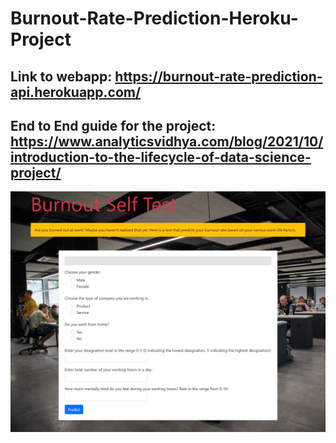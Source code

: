 # Burnout-Rate-Prediction-Heroku-Project
## Link to webapp: https://burnout-rate-prediction-api.herokuapp.com/</h2>
## End to End guide for the project: https://www.analyticsvidhya.com/blog/2021/10/introduction-to-the-lifecycle-of-data-science-project/
![image](https://github.com/YashK07/Burnout-Rate-Prediction-Heroku/blob/main/templates/Heroku%20webapp.png?raw=true)


